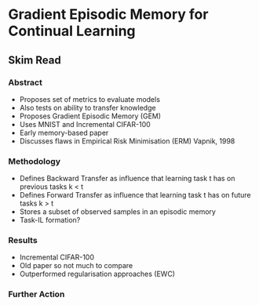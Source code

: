 # Gradient Episodic Memory for Continual Learning
## Skim Read
### Abstract
* Proposes set of metrics to evaluate models
* Also tests on ability to transfer knowledge
* Proposes Gradient Episodic Memory (GEM)
* Uses MNIST and Incremental CIFAR-100
* Early memory-based paper
* Discusses flaws in Empirical Risk Minimisation (ERM) Vapnik, 1998 

### Methodology
* Defines Backward Transfer as influence that learning task t has on previous tasks k < t
* Defines Forward Transfer as influence that learning task t has on future tasks k > t
* Stores a subset of observed samples in an episodic memory
* Task-IL formation?

### Results
* Incremental CIFAR-100
* Old paper so not much to compare
* Outperformed regularisation approaches (EWC)

### Further Action
